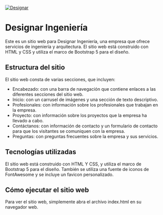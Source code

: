 
[![Designar](https://media.discordapp.net/attachments/989739710081531985/1084940596730400788/designar.png?width=1440&height=596 "Designar")](https://media.discordapp.net/attachments/989739710081531985/1084940596730400788/designar.png?width=1440&height=596 "Designar")


# Designar Ingeniería
Este es un sitio web para Designar Ingeniería, una empresa que ofrece servicios de ingeniería y arquitectura. El sitio web está construido con HTML y CSS y utiliza el marco de Bootstrap 5 para el diseño.

## Estructura del sitio
El sitio web consta de varias secciones, que incluyen:

- Encabezado: con una barra de navegación que contiene enlaces a las diferentes secciones del sitio web.
- Inicio: con un carrusel de imágenes y una sección de texto descriptivo.
- Profesionales: con información sobre los profesionales que trabajan en la empresa.
- Proyecto: con información sobre los proyectos que la empresa ha llevado a cabo.
- Contáctanos: con información de contacto y un formulario de contacto para que los visitantes se comuniquen con la empresa.
- Preguntas: con preguntas frecuentes sobre la empresa y sus servicios.

## Tecnologías utilizadas

El sitio web está construido con HTML Y CSS, y utiliza el marco de Bootstrap 5 para el diseño. También se utiliza una fuente de iconos de FontAwesome y se incluye un favicon personalizado.

## Cómo ejecutar el sitio web
Para ver el sitio web, simplemente abra el archivo index.html en su navegador web.